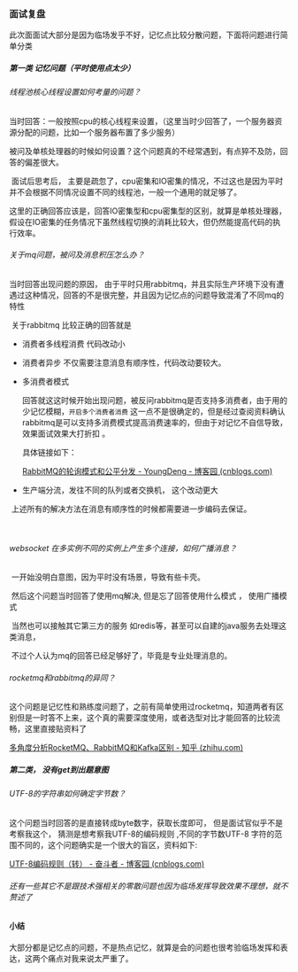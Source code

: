 ### 面试复盘

 此次面面试大部分是因为临场发乎不好，记忆点比较分散问题，下面将问题进行简单分类

##### 第一类 记忆问题（平时使用点太少）

###### 线程池核心线程设置如何考量的问题？

​	当时回答：一般按照cpu的核心线程来设置，（这里当时少回答了，一个服务器资源分配的问题，比如一个服务器布置了多少服务）

被问及单核处理器的时候如何设置？这个问题真的不经常遇到，有点猝不及防，回答的偏差很大。

​	面试后思考后， 主要是疏忽了，cpu密集和IO密集的情况，不过这也是因为平时并不会根据不同情况设置不同的线程池，一般一个通用的就足够了。

  这里的正确回答应该是，回答IO密集型和cpu密集型的区别，就算是单核处理器，假设在IO密集的任务情况下虽然线程切换的消耗比较大，但仍然能提高代码的执行效率。



###### 关于mq问题，被问及消息积压怎么办？

   当时回答出现问题的原因， 由于平时只用rabbitmq，并且实际生产环境下没有遭遇过这种情况，回答的不是很完整，并且因为记忆点的问题导致混淆了不同mq的特性

​	关于rabbitmq 比较正确的回答就是

+ 消费者多线程消费     代码改动小
+ 消费者异步   不仅需要注意消息有顺序性，代码改动要较大。

+ 多消费者模式

   回答就这这时候开始出现问题，被反问rabbitmq是否支持多消费者，由于用的少记忆模糊，`开启多个消费者消费` 这一点不是很确定的，但是经过查阅资料确认rabbitmq是可以支持多消费模式提高消费速率的，但由于对记忆不自信导致，效果面试效果大打折扣 。

  具体链接如下：

  [RabbitMQ的轮询模式和公平分发 - YoungDeng - 博客园 (cnblogs.com)](https://www.cnblogs.com/youngdeng/p/12867844.html)

+ 生产端分流，发往不同的队列或者交换机， 这个改动更大

​	上述所有的解决方法在消息有顺序性的时候都需要进一步编码去保证。

​	

###### websocket 在多实例不同的实例上产生多个连接，如何广播消息？

​     一开始没明白意图，因为平时没有场景，导致有些卡壳。

​	然后这个问题当时回答了使用mq解决,  但是忘了回答使用什么模式 ， 使用广播模式 

​    当然也可以接触其它第三方的服务  如redis等，甚至可以自建的java服务去处理这类消息，

​	不过个人认为mq的回答已经足够好了，毕竟是专业处理消息的。



###### rocketmq和rabbitmq的异同？

 这个问题是记忆性和熟练度问题了，之前有简单使用过rocketmq，知道两者有区别但是一时答不上来，这个真的需要深度使用，或者选型对比才能回答的比较流畅，这里直接贴资料了

[多角度分析RocketMQ、RabbitMQ和Kafka区别 - 知乎 (zhihu.com)](https://zhuanlan.zhihu.com/p/522454821)

##### 第二类， 没有get到出题意图

###### UTF-8的字符串如何确定字节数？

   这个问题当时回答的是直接转成byte数字，获取长度即可， 但是面试官似乎不是考察我这个， 猜测是想考察我UTF-8的编码规则 ,不同的字节数UTF-8 字符的范围不同的，这个问题确实是一个很大的盲区，资料如下:

[UTF-8编码规则（转） - 奋斗者 - 博客园 (cnblogs.com)](https://www.cnblogs.com/chenwenbiao/archive/2011/08/11/2134503.html)

###### 还有一些其它不是跟技术强相关的零散问题也因为临场发挥导致效果不理想，就不赘述了

#### 小结

 大部分都是记忆点的问题，不是热点记忆，就算是会的问题也很考验临场发挥和表达，这两个痛点对我来说太严重了。

